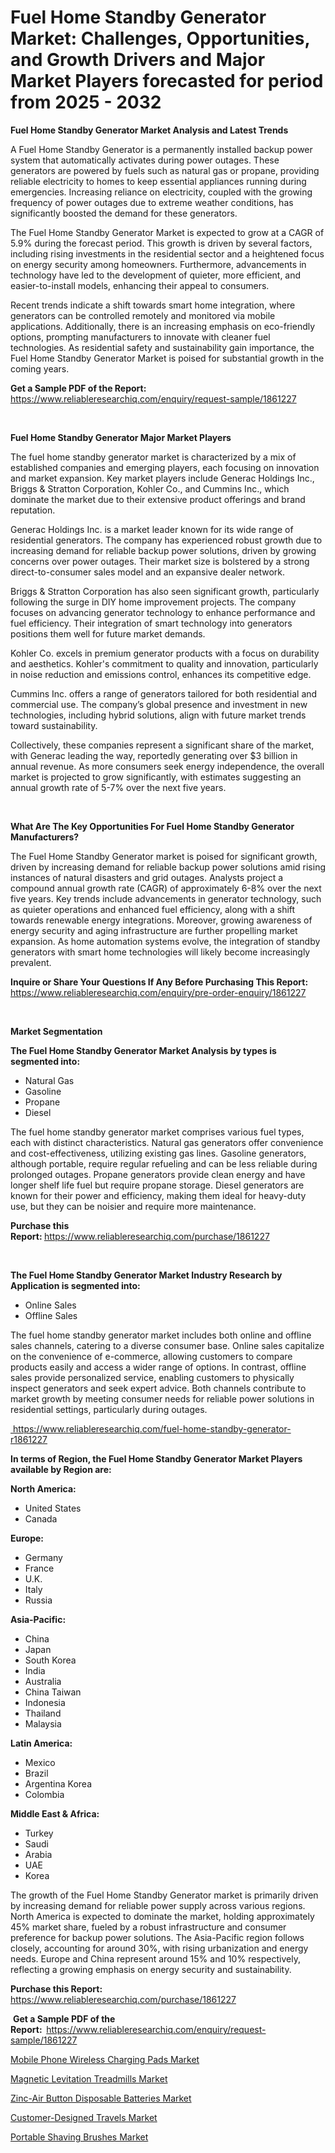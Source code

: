 <p><h1>Fuel Home Standby Generator Market: Challenges, Opportunities, and Growth Drivers and Major Market Players forecasted for period from 2025 - 2032</h1></p><p><strong>Fuel Home Standby Generator Market Analysis and Latest Trends</strong></p>
<p><p>A Fuel Home Standby Generator is a permanently installed backup power system that automatically activates during power outages. These generators are powered by fuels such as natural gas or propane, providing reliable electricity to homes to keep essential appliances running during emergencies. Increasing reliance on electricity, coupled with the growing frequency of power outages due to extreme weather conditions, has significantly boosted the demand for these generators.</p><p>The Fuel Home Standby Generator Market is expected to grow at a CAGR of 5.9% during the forecast period. This growth is driven by several factors, including rising investments in the residential sector and a heightened focus on energy security among homeowners. Furthermore, advancements in technology have led to the development of quieter, more efficient, and easier-to-install models, enhancing their appeal to consumers.</p><p>Recent trends indicate a shift towards smart home integration, where generators can be controlled remotely and monitored via mobile applications. Additionally, there is an increasing emphasis on eco-friendly options, prompting manufacturers to innovate with cleaner fuel technologies. As residential safety and sustainability gain importance, the Fuel Home Standby Generator Market is poised for substantial growth in the coming years.</p></p>
<p><strong>Get a Sample PDF of the Report:&nbsp;</strong> <a href="https://www.reliableresearchiq.com/enquiry/request-sample/1861227?utm_campaign=1170&utm_medium=2&utm_source=Github&utm_content=ia&utm_term=05042025&utm_id=fuel-home-standby-generator">https://www.reliableresearchiq.com/enquiry/request-sample/1861227</a></p>
<p>&nbsp;</p>
<p><strong>Fuel Home Standby Generator Major Market Players</strong></p>
<p><p>The fuel home standby generator market is characterized by a mix of established companies and emerging players, each focusing on innovation and market expansion. Key market players include Generac Holdings Inc., Briggs & Stratton Corporation, Kohler Co., and Cummins Inc., which dominate the market due to their extensive product offerings and brand reputation.</p><p>Generac Holdings Inc. is a market leader known for its wide range of residential generators. The company has experienced robust growth due to increasing demand for reliable backup power solutions, driven by growing concerns over power outages. Their market size is bolstered by a strong direct-to-consumer sales model and an expansive dealer network. </p><p>Briggs & Stratton Corporation has also seen significant growth, particularly following the surge in DIY home improvement projects. The company focuses on advancing generator technology to enhance performance and fuel efficiency. Their integration of smart technology into generators positions them well for future market demands.</p><p>Kohler Co. excels in premium generator products with a focus on durability and aesthetics. Kohler's commitment to quality and innovation, particularly in noise reduction and emissions control, enhances its competitive edge. </p><p>Cummins Inc. offers a range of generators tailored for both residential and commercial use. The company’s global presence and investment in new technologies, including hybrid solutions, align with future market trends toward sustainability.</p><p>Collectively, these companies represent a significant share of the market, with Generac leading the way, reportedly generating over $3 billion in annual revenue. As more consumers seek energy independence, the overall market is projected to grow significantly, with estimates suggesting an annual growth rate of 5-7% over the next five years.</p></p>
<p>&nbsp;</p>
<p><strong>What Are The Key Opportunities For Fuel Home Standby Generator Manufacturers?</strong></p>
<p><p>The Fuel Home Standby Generator market is poised for significant growth, driven by increasing demand for reliable backup power solutions amid rising instances of natural disasters and grid outages. Analysts project a compound annual growth rate (CAGR) of approximately 6-8% over the next five years. Key trends include advancements in generator technology, such as quieter operations and enhanced fuel efficiency, along with a shift towards renewable energy integrations. Moreover, growing awareness of energy security and aging infrastructure are further propelling market expansion. As home automation systems evolve, the integration of standby generators with smart home technologies will likely become increasingly prevalent.</p></p>
<p><strong>Inquire or Share Your Questions If Any Before Purchasing This Report:</strong> <a href="https://www.reliableresearchiq.com/enquiry/pre-order-enquiry/1861227?utm_campaign=1170&utm_medium=2&utm_source=Github&utm_content=ia&utm_term=05042025&utm_id=fuel-home-standby-generator">https://www.reliableresearchiq.com/enquiry/pre-order-enquiry/1861227</a></p>
<p>&nbsp;</p>
<p><strong>Market Segmentation</strong></p>
<p><strong>The Fuel Home Standby Generator Market Analysis by types is segmented into:</strong></p>
<p><ul><li>Natural Gas</li><li>Gasoline</li><li>Propane</li><li>Diesel</li></ul></p>
<p><p>The fuel home standby generator market comprises various fuel types, each with distinct characteristics. Natural gas generators offer convenience and cost-effectiveness, utilizing existing gas lines. Gasoline generators, although portable, require regular refueling and can be less reliable during prolonged outages. Propane generators provide clean energy and have longer shelf life fuel but require propane storage. Diesel generators are known for their power and efficiency, making them ideal for heavy-duty use, but they can be noisier and require more maintenance.</p></p>
<p><strong>Purchase this Report:&nbsp;</strong><a href="https://www.reliableresearchiq.com/purchase/1861227?utm_campaign=1170&utm_medium=2&utm_source=Github&utm_content=ia&utm_term=05042025&utm_id=fuel-home-standby-generator">https://www.reliableresearchiq.com/purchase/1861227</a></p>
<p>&nbsp;</p>
<p><strong>The Fuel Home Standby Generator Market Industry Research by Application is segmented into:</strong></p>
<p><ul><li>Online Sales</li><li>Offline Sales</li></ul></p>
<p><p>The fuel home standby generator market includes both online and offline sales channels, catering to a diverse consumer base. Online sales capitalize on the convenience of e-commerce, allowing customers to compare products easily and access a wider range of options. In contrast, offline sales provide personalized service, enabling customers to physically inspect generators and seek expert advice. Both channels contribute to market growth by meeting consumer needs for reliable power solutions in residential settings, particularly during outages.</p></p>
<p><a href="https://www.reliableresearchiq.com/fuel-home-standby-generator-r1861227?utm_campaign=1170&utm_medium=2&utm_source=Github&utm_content=ia&utm_term=05042025&utm_id=fuel-home-standby-generator">&nbsp;https://www.reliableresearchiq.com/fuel-home-standby-generator-r1861227</a></p>
<p><strong>In terms of Region, the Fuel Home Standby Generator Market Players available by Region are:</strong></p>
<p>
    <p> <strong> North America: </strong>
        <ul>
            <li>United States</li>
            <li>Canada</li>
        </ul>
        </p> 
    <p> <strong> Europe: </strong>
        <ul>
            <li>Germany</li>
            <li>France</li>
            <li>U.K.</li>
            <li>Italy</li>
            <li>Russia</li>
        </ul>
        </p> 
    <p> <strong> Asia-Pacific: </strong>
        <ul>
            <li>China</li>
            <li>Japan</li>
            <li>South Korea</li>
            <li>India</li>
            <li>Australia</li>
            <li>China Taiwan</li>
            <li>Indonesia</li>
            <li>Thailand</li>
            <li>Malaysia</li>
        </ul>
        </p> 
    <p> <strong> Latin America: </strong>
        <ul>
            <li>Mexico</li>
            <li>Brazil</li>
            <li>Argentina Korea</li>
            <li>Colombia</li>
        </ul>
        </p> 
    <p> <strong> Middle East & Africa: </strong>
        <ul>
            <li>Turkey</li>
            <li>Saudi</li>
            <li>Arabia</li>
            <li>UAE</li>
            <li>Korea</li>
        </ul>
    </p>
    </p>
<p><p>The growth of the Fuel Home Standby Generator market is primarily driven by increasing demand for reliable power supply across various regions. North America is expected to dominate the market, holding approximately 45% market share, fueled by a robust infrastructure and consumer preference for backup power solutions. The Asia-Pacific region follows closely, accounting for around 30%, with rising urbanization and energy needs. Europe and China represent around 15% and 10% respectively, reflecting a growing emphasis on energy security and sustainability.</p></p>
<p><strong>Purchase this Report: </strong><a href="https://www.reliableresearchiq.com/purchase/1861227?utm_campaign=1170&utm_medium=2&utm_source=Github&utm_content=ia&utm_term=05042025&utm_id=fuel-home-standby-generator">https://www.reliableresearchiq.com/purchase/1861227</a></p>
<p>&nbsp;<strong>Get a Sample PDF of the Report:&nbsp;&nbsp;</strong><a href="https://www.reliableresearchiq.com/enquiry/request-sample/1861227?utm_campaign=1170&utm_medium=2&utm_source=Github&utm_content=ia&utm_term=05042025&utm_id=fuel-home-standby-generator">https://www.reliableresearchiq.com/enquiry/request-sample/1861227</a></p>
<p><strong></strong></p>
<p><p><a href="https://github.com/daddskokenk4/Market-Research-Report-List-1/blob/main/mobile-phone-wireless-charging-pads-market.md?utm_campaign=1170&utm_medium=2&utm_source=Github&utm_content=ia&utm_term=05042025&utm_id=fuel-home-standby-generator">Mobile Phone Wireless Charging Pads Market</a></p><p><a href="https://github.com/kabotcaddoub/Market-Research-Report-List-1/blob/main/magnetic-levitation-treadmills-market.md?utm_campaign=1170&utm_medium=2&utm_source=Github&utm_content=ia&utm_term=05042025&utm_id=fuel-home-standby-generator">Magnetic Levitation Treadmills Market</a></p><p><a href="https://github.com/duskodazzi34/Market-Research-Report-List-1/blob/main/zinc-air-button-disposable-batteries-market.md?utm_campaign=1170&utm_medium=2&utm_source=Github&utm_content=ia&utm_term=05042025&utm_id=fuel-home-standby-generator">Zinc-Air Button Disposable Batteries Market</a></p><p><a href="https://github.com/kimomeifbnu26/Market-Research-Report-List-1/blob/main/customer-designed-travels-market.md?utm_campaign=1170&utm_medium=2&utm_source=Github&utm_content=ia&utm_term=05042025&utm_id=fuel-home-standby-generator">Customer-Designed Travels Market</a></p><p><a href="https://github.com/forttgoddym7/Market-Research-Report-List-1/blob/main/portable-shaving-brushes-market.md?utm_campaign=1170&utm_medium=2&utm_source=Github&utm_content=ia&utm_term=05042025&utm_id=fuel-home-standby-generator">Portable Shaving Brushes Market</a></p></p>